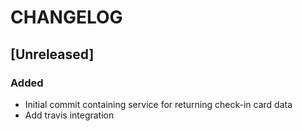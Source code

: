 # CHANGELOG

## [Unreleased]
### Added
- Initial commit containing service for returning check-in card data
- Add travis integration